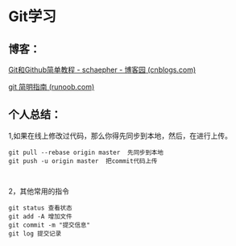 # Git学习



## 博客：

[Git和Github简单教程 - schaepher - 博客园 (cnblogs.com)](https://www.cnblogs.com/schaepher/p/5561193.html)

[git 简明指南 (runoob.com)](https://www.runoob.com/manual/git-guide/)



## 个人总结：

1,如果在线上修改过代码，那么你得先同步到本地，然后，在进行上传。

```
git pull --rebase origin master  先同步到本地
git push -u origin master  把commit代码上传



```



2，其他常用的指令

```
git status 查看状态
git add -A 增加文件
git commit -m "提交信息"
git log 提交记录

```

